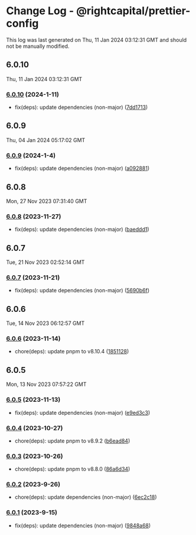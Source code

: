 # Change Log - @rightcapital/prettier-config

This log was last generated on Thu, 11 Jan 2024 03:12:31 GMT and should not be manually modified.

<!-- Start content -->

## 6.0.10

Thu, 11 Jan 2024 03:12:31 GMT

### [6.0.10](https://github.com/RightCapitalHQ/frontend-style-guide/tree/%40rightcapital%2Fprettier-config_v6.0.10) (2024-1-11)

- fix(deps): update dependencies (non-major) ([7dd1713](https://github.com/RightCapitalHQ/frontend-style-guide/commit/7dd171365c45443dbdd6b8830bf0b774d93c9e08))

## 6.0.9

Thu, 04 Jan 2024 05:17:02 GMT

### [6.0.9](https://github.com/RightCapitalHQ/frontend-style-guide/tree/%40rightcapital%2Fprettier-config_v6.0.9) (2024-1-4)

- fix(deps): update dependencies (non-major) ([a092881](https://github.com/RightCapitalHQ/frontend-style-guide/commit/a09288138aa0609be88429db61a44a6db4acedd9))

## 6.0.8

Mon, 27 Nov 2023 07:31:40 GMT

### [6.0.8](https://github.com/RightCapitalHQ/frontend-style-guide/tree/%40rightcapital%2Fprettier-config_v6.0.8) (2023-11-27)

- fix(deps): update dependencies (non-major) ([baeddd1](https://github.com/RightCapitalHQ/frontend-style-guide/commit/baeddd11a777e965e728f9a87257938b078ee4e5))

## 6.0.7

Tue, 21 Nov 2023 02:52:14 GMT

### [6.0.7](https://github.com/RightCapitalHQ/frontend-style-guide/tree/%40rightcapital%2Fprettier-config_v6.0.7) (2023-11-21)

- fix(deps): update dependencies (non-major) ([5690b6f](https://github.com/RightCapitalHQ/frontend-style-guide/commit/5690b6fbe666a7cbc327fc4e08c04913521edc0b))

## 6.0.6

Tue, 14 Nov 2023 06:12:57 GMT

### [6.0.6](https://github.com/RightCapitalHQ/frontend-style-guide/tree/@rightcapital/prettier-config_v6.0.6) (2023-11-14)

- chore(deps): update pnpm to v8.10.4 ([1851128](https://github.com/RightCapitalHQ/frontend-style-guide/commit/1851128a77cda9a2aa6acf71daa2c69b59d15c0f))

## 6.0.5

Mon, 13 Nov 2023 07:57:22 GMT

### [6.0.5](https://github.com/RightCapitalHQ/frontend-style-guide/tree/@rightcapital/prettier-config_v6.0.5) (2023-11-13)

- fix(deps): update dependencies (non-major) ([e9ed3c3](https://github.com/RightCapitalHQ/frontend-style-guide/commit/e9ed3c325409336a04423b8aa46b6b9151d5f955))

### [6.0.4](https://github.com/RightCapitalHQ/frontend-style-guide/tree/@rightcapital/prettier-config_v6.0.4) (2023-10-27)

- chore(deps): update pnpm to v8.9.2 ([b6ead84](https://github.com/RightCapitalHQ/frontend-style-guide/commit/b6ead8470ba7225dd8bb4b797c3b562758655952))

### [6.0.3](https://github.com/RightCapitalHQ/frontend-style-guide/tree/@rightcapital/prettier-config_v6.0.3) (2023-10-26)

- chore(deps): update pnpm to v8.8.0 ([86a6d34](https://github.com/RightCapitalHQ/frontend-style-guide/commit/86a6d34dfbe421661b58a276da3a4180a481e02f))

### [6.0.2](https://github.com/RightCapitalHQ/frontend-style-guide/tree/@rightcapital/prettier-config_v6.0.2) (2023-9-26)

- chore(deps): update dependencies (non-major) ([6ec2c18](https://github.com/RightCapitalHQ/frontend-style-guide/commit/6ec2c186b2262054c6a5ba8777ce8588baa3d5cd))

### [6.0.1](https://github.com/RightCapitalHQ/frontend-style-guide/tree/@rightcapital/prettier-config_v6.0.1) (2023-9-15)

- fix(deps): update dependencies (non-major) ([9848a68](https://github.com/RightCapitalHQ/frontend-style-guide/commit/9848a685b74f4386e815fcd6fb69cf498dbf2cfb))

